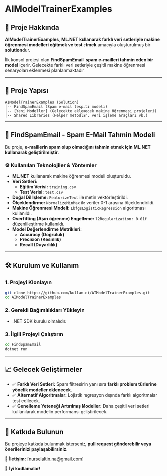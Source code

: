 # AIModelTrainerExamples

## 🚀 Proje Hakkında
**AIModelTrainerExamples**, **ML.NET kullanarak farklı veri setleriyle makine öğrenmesi modelleri eğitmek ve test etmek** amacıyla oluşturulmuş bir **solution**dur. 

İlk konsol projesi olan **FindSpamEmail**, **spam e-mailleri tahmin eden bir model** içerir. Gelecekte farklı veri setleriyle çeşitli makine öğrenmesi senaryoları eklenmesi planlanmaktadır.

---

## 📂 Proje Yapısı
```
AIModelTrainerExamples (Solution)
│-- FindSpamEmail (Spam e-mail tespiti modeli)
│-- [Yeni Modeller] (Gelecekte eklenecek makine öğrenmesi projeleri)
│-- Shared Libraries (Helper metodlar, veri işleme araçları vb.)
```

---

## 🎯 FindSpamEmail - Spam E-Mail Tahmin Modeli
Bu proje, **e-maillerin spam olup olmadığını tahmin etmek için ML.NET kullanarak geliştirilmiştir**.

### **⚙️ Kullanılan Teknolojiler & Yöntemler**
- **ML.NET** kullanarak makine öğrenmesi modeli oluşturuldu.
- **Veri Setleri:**
  - **Eğitim Verisi:** `training.csv`
  - **Test Verisi:** `test.csv`
- **Doğal Dil İşleme:** `FeaturizeText` ile metin vektörleştirildi.
- **Ölçeklendirme:** `NormalizeMinMax` ile veriler 0-1 arasına ölçeklendirildi.
- **Makine Öğrenmesi Modeli:** `LbfgsLogisticRegression` algoritması kullanıldı.
- **Overfitting (Aşırı öğrenme) Engelleme:** `l2Regularization: 0.01f` düzenlileştirme kullanıldı.
- **Model Değerlendirme Metrikleri:**
  - **Accuracy (Doğruluk)**
  - **Precision (Kesinlik)**
  - **Recall (Duyarlılık)**

---

## 🛠️ Kurulum ve Kullanım

### **1. Projeyi Klonlayın**
```bash
git clone https://github.com/kullanici/AIModelTrainerExamples.git
cd AIModelTrainerExamples
```

### **2. Gerekli Bağımlılıkları Yükleyin**
- .NET SDK kurulu olmalıdır.

### **3. İlgili Projeyi Çalıştırın**
```bash
cd FindSpamEmail
dotnet run
```

---

## 📈 Gelecek Geliştirmeler
- ✅ **Farklı Veri Setleri:** Spam filtresinin yanı sıra **farklı problem türlerine yönelik modeller eklenecek**.
- ✅ **Alternatif Algoritmalar:** Lojistik regresyon dışında farklı algoritmalar test edilecek.
- ✅ **Genelleme Yeteneği Artırılmış Modeller:** Daha çeşitli veri setleri kullanılarak modelin performansı geliştirilecek.

---

## 🤝 Katkıda Bulunun
Bu projeye katkıda bulunmak isterseniz, **pull request gönderebilir veya önerilerinizi paylaşabilirsiniz**. 

📧 **İletişim:** [nurselaltin.na@gmail.com]  

🚀 **İyi kodlamalar!**

